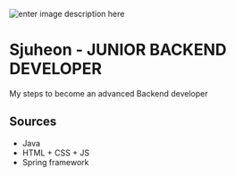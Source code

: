 ![enter image description here](https://lh3.googleusercontent.com/rZe0cF9XmBDfKrdGBbbCJ4MpBfJsyAnss6xFpnEOZR9ADIGwe9oBoJ2jSmRs8to3AmbVUnqgme2kDAEHyqHfNnFJCQDl8i4fl2LPPepujb0s07PhBI5zVkhJtyixER7iz61_KyFI-osuG1N58pbcsSq6f6L_uLvFfomurHV7Kk0IeL08duSQoVTLmqGZ-dmAsM9Xue0tBtzvGIJLu9kW6xS-9r_9ocAKstkEGZK2fswwKjT7pLd94DUXjiqFGyHzOoTb2D5Sg_cpuvb20umTIEnrIoxSZ9oJmbP0vf0xawoyzRI3F_XnQY4gcqUYh93zG3jvUJlkSr2DgATZ6K7omI7RITuSlU8dqyb4B7mT_MhWmxQjOIOUg8T3GJKV5OVXna6Ld6wXHnsoZng8D7hT-AnYyaVb6jOqRzd3ap0rGRJausWkbkGr9MTtKEQPZfFuTjIG5Jw-1tJMWmgtIzNQ8QNQUMthw1pCHzEE6_V_aprPlVsCAIJ5jaBT3mdloSuc1Q2tww33BG74W0xRP3noDw_OVeMEwcZMmMAA2XDe4ffb1z4UqHMpvP0ZLyAZOtR8En0MurxGNxYwEFsX8ystomzMgvjlQoiSXxNDrvC_xXThWW9W6daHOoFfhDFCDBN04Yi23JEdB31l-cbzwXYJL919V5J9y2YLrn9f1gyq4igsq4Hv9iFYPb9Er-VqoHsIhqwKYH7m_yKUqMkkeTVotTA=s1080-no?authuser=0)
# Sjuheon -  JUNIOR BACKEND 	DEVELOPER
My steps to become an advanced Backend developer

## Sources

 

 - Java
 - HTML + CSS + JS
 - Spring framework
